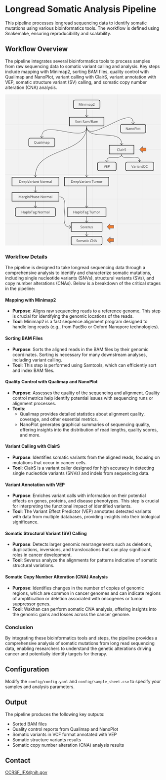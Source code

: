 # Longread Somatic Analysis Pipeline

This pipeline processes longread sequencing data to identify somatic mutations using various bioinformatics tools. The workflow is defined using Snakemake, ensuring reproducibility and scalability.

## Workflow Overview

The pipeline integrates several bioinformatics tools to process samples from raw sequencing data to somatic variant calling and analysis. Key steps include mapping with Minimap2, sorting BAM files, quality control with Qualimap and NanoPlot, variant calling with ClairS, variant annotation with VEP, somatic structure variant (SV) calling, and somatic copy number alteration (CNA) analysis.

![SF_LR_Somatic](/resources/Diagram.PNG)

### Workflow Details

The pipeline is designed to take longread sequencing data through a comprehensive analysis to identify and characterize somatic mutations, including single nucleotide variants (SNVs), structural variants (SVs), and copy number alterations (CNAs). Below is a breakdown of the critical stages in the pipeline:

#### Mapping with Minimap2
- **Purpose**: Aligns raw sequencing reads to a reference genome. This step is crucial for identifying the genomic locations of the reads.
- **Tool**: Minimap2 is a fast sequence alignment program designed to handle long reads (e.g., from PacBio or Oxford Nanopore technologies).

#### Sorting BAM Files
- **Purpose**: Sorts the aligned reads in the BAM files by their genomic coordinates. Sorting is necessary for many downstream analyses, including variant calling.
- **Tool**: This step is performed using Samtools, which can efficiently sort and index BAM files.

#### Quality Control with Qualimap and NanoPlot
- **Purpose**: Assesses the quality of the sequencing and alignment. Quality control metrics help identify potential issues with sequencing runs or alignment processes.
- **Tools**:
  - Qualimap provides detailed statistics about alignment quality, coverage, and other essential metrics.
  - NanoPlot generates graphical summaries of sequencing quality, offering insights into the distribution of read lengths, quality scores, and more.

#### Variant Calling with ClairS
- **Purpose**: Identifies somatic variants from the aligned reads, focusing on mutations that occur in cancer cells.
- **Tool**: ClairS is a variant caller designed for high accuracy in detecting single nucleotide variants (SNVs) and indels from sequencing data.

#### Variant Annotation with VEP
- **Purpose**: Enriches variant calls with information on their potential effects on genes, proteins, and disease phenotypes. This step is crucial for interpreting the functional impact of identified variants.
- **Tool**: The Variant Effect Predictor (VEP) annotates detected variants with data from multiple databases, providing insights into their biological significance.

#### Somatic Structural Variant (SV) Calling
- **Purpose**: Detects larger genomic rearrangements such as deletions, duplications, inversions, and translocations that can play significant roles in cancer development.
- **Tool**: Severus analyze the alignments for patterns indicative of somatic structural variations.

#### Somatic Copy Number Alteration (CNA) Analysis
- **Purpose**: Identifies changes in the number of copies of genomic regions, which are common in cancer genomes and can indicate regions of amplification or deletion associated with oncogenes or tumor suppressor genes.
- **Tool**: Wakhan can perform somatic CNA analysis, offering insights into the genomic gains and losses across the cancer genome.

### Conclusion

By integrating these bioinformatics tools and steps, the pipeline provides a comprehensive analysis of somatic mutations from long read sequencing data, enabling researchers to understand the genetic alterations driving cancer and potentially identify targets for therapy.

## Configuration

Modify the `config/config.yaml` and `config/sample_sheet.csv` to specify your samples and analysis parameters.

## Output

The pipeline produces the following key outputs:

- Sorted BAM files
- Quality control reports from Qualimap and NanoPlot
- Somatic variants in VCF format annotated with VEP
- Somatic structure variants results
- Somatic copy number alteration (CNA) analysis results

## Contact
CCRSF_IFX@nih.gov

